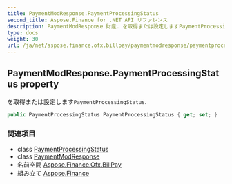 ```yaml
---
title: PaymentModResponse.PaymentProcessingStatus
second_title: Aspose.Finance for .NET API リファレンス
description: PaymentModResponse 財産. を取得または設定しますPaymentProcessingStatus.
type: docs
weight: 30
url: /ja/net/aspose.finance.ofx.billpay/paymentmodresponse/paymentprocessingstatus/
---
```

## PaymentModResponse.PaymentProcessingStatus property

を取得または設定します`PaymentProcessingStatus`.

```csharp
public PaymentProcessingStatus PaymentProcessingStatus { get; set; }
```

### 関連項目

* class [PaymentProcessingStatus](../../paymentprocessingstatus/)
* class [PaymentModResponse](../)
* 名前空間 [Aspose.Finance.Ofx.BillPay](../../paymentmodresponse/)
* 組み立て [Aspose.Finance](../../../)


